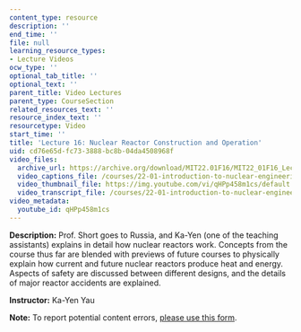 ```yaml
---
content_type: resource
description: ''
end_time: ''
file: null
learning_resource_types:
- Lecture Videos
ocw_type: ''
optional_tab_title: ''
optional_text: ''
parent_title: Video Lectures
parent_type: CourseSection
related_resources_text: ''
resource_index_text: ''
resourcetype: Video
start_time: ''
title: 'Lecture 16: Nuclear Reactor Construction and Operation'
uid: cd76e65d-fc73-3888-bc8b-04da4508968f
video_files:
  archive_url: https://archive.org/download/MIT22.01F16/MIT22_01F16_Lec16_300k.mp4
  video_captions_file: /courses/22-01-introduction-to-nuclear-engineering-and-ionizing-radiation-fall-2016/16cb4580a55d5d8790f2cc0128f7fd28_qHPp458m1cs.vtt
  video_thumbnail_file: https://img.youtube.com/vi/qHPp458m1cs/default.jpg
  video_transcript_file: /courses/22-01-introduction-to-nuclear-engineering-and-ionizing-radiation-fall-2016/cf99172c295d104c0d80078a1b141d34_qHPp458m1cs.pdf
video_metadata:
  youtube_id: qHPp458m1cs
---
```


**Description:** Prof. Short goes to Russia, and Ka-Yen (one of the teaching assistants) explains in detail how nuclear reactors work. Concepts from the course thus far are blended with previews of future courses to physically explain how current and future nuclear reactors produce heat and energy. Aspects of safety are discussed between different designs, and the details of major reactor accidents are explained.

**Instructor:** Ka-Yen Yau

**Note:** To report potential content errors, [please use this form](https://forms.gle/8B2zcUvfCtgJdTdE7).



